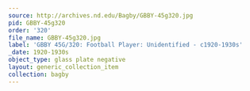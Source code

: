 ```yaml
---
source: http://archives.nd.edu/Bagby/GBBY-45g320.jpg
pid: GBBY-45g320
order: '320'
file_name: GBBY-45g320.jpg
label: 'GBBY 45G/320: Football Player: Unidentified - c1920-1930s'
_date: 1920-1930s
object_type: glass plate negative
layout: generic_collection_item
collection: bagby
---
```

